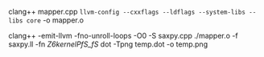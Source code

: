 clang++ mapper.cpp `llvm-config --cxxflags --ldflags --system-libs --libs core` -o mapper.o

clang++ -emit-llvm -fno-unroll-loops -O0 -S saxpy.cpp 
./mapper.o -f saxpy.ll -fn _Z6kernelPfS_fS_
dot -Tpng temp.dot  -o temp.png